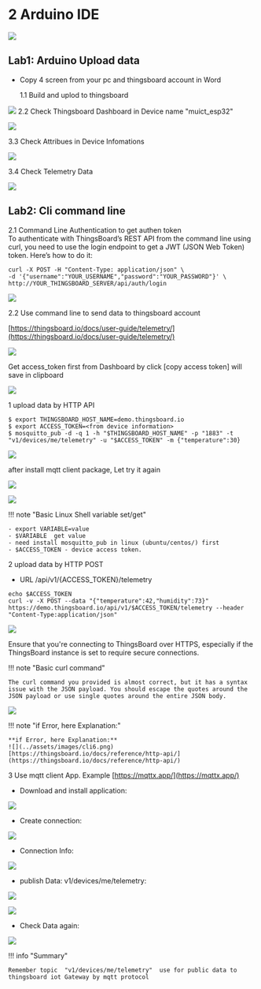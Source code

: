# 2 Arduino IDE

![](../assets/images/arduino1.png)

## Lab1: Arduino Upload data

- Copy 4 screen from your pc and thingsboard account in Word

  1.1 Build and uplod to thingsboard

![](../assets/images/arduino2.png)
2.2 Check Thingsboard Dashboard in Device name "muict_esp32"

![](../assets/images/tb_db_device8.png)

3.3 Check Attribues in Device Infomations

![](../assets/images/tb_db_device9.png)

3.4 Check Telemetry Data

![](../assets/images/tb_db_device10.png)

## Lab2: Cli command line

2.1 Command Line Authentication to get authen token  
To authenticate with ThingsBoard’s REST API from the command line using curl, you need to use the login endpoint to get a JWT (JSON Web Token) token. Here’s how to do it:

```
curl -X POST -H "Content-Type: application/json" \
-d '{"username":"YOUR_USERNAME","password":"YOUR_PASSWORD"}' \
http://YOUR_THINGSBOARD_SERVER/api/auth/login

```

![](../assets/images/cli1.png)

2.2 Use command line to send data to thingsboard account

[https://thingsboard.io/docs/user-guide/telemetry/](https://thingsboard.io/docs/user-guide/telemetry/)

![](../assets/images/cli2.png)

Get access_token first from Dashboard by click [copy access token] will save in clipboard

![](../assets/images/tb_db_device14.png)

1 upload data by HTTP API

```
$ export THINGSBOARD_HOST_NAME=demo.thingsboard.io
$ export ACCESS_TOKEN=<from device information>
$ mosquitto_pub -d -q 1 -h "$THINGSBOARD_HOST_NAME" -p "1883" -t "v1/devices/me/telemetry" -u "$ACCESS_TOKEN" -m {"temperature":30}
```

![](../assets/images/cli3.png)

after install mqtt client package, Let try it again

![](../assets/images/cli4.png)

![](../assets/images/tb_db_device11.png)

!!! note "Basic Linux Shell variable set/get"

    - export VARIABLE=value
    - $VARIABLE  get value
    - need install mosquitto_pub in linux (ubuntu/centos/) first
    - $ACCESS_TOKEN - device access token.

2 upload data by HTTP POST

- URL /api/v1/{ACCESS_TOKEN}/telemetry

```
echo $ACCESS_TOKEN
curl -v -X POST --data "{"temperature":42,"humidity":73}" https://demo.thingsboard.io/api/v1/$ACCESS_TOKEN/telemetry --header "Content-Type:application/json"
```

![](../assets/images/tb_db_device12.png)

Ensure that you're connecting to ThingsBoard over HTTPS, especially if the ThingsBoard instance is set to require secure connections.

!!! note "Basic curl command"

    The curl command you provided is almost correct, but it has a syntax issue with the JSON payload. You should escape the quotes around the JSON payload or use single quotes around the entire JSON body.

![](../assets/images/tb_db_device13.png)

!!! note "if Error, here Explanation:"

    **if Error, here Explanation:**
    ![](../assets/images/cli6.png)
    [https://thingsboard.io/docs/reference/http-api/](https://thingsboard.io/docs/reference/http-api/)

3 Use mqtt client App. Example [https://mqttx.app/](https://mqttx.app/)

- Download and install application:

![](../assets/images/mqttx1.png)

- Create connection:

![](../assets/images/mqttx2.png)

- Connection Info:

![](../assets/images/mqttx3.png)

- publish Data: v1/devices/me/telemetry:

![](../assets/images/mqttx4.png)

![](../assets/images/mqttx5.png)

- Check Data again:

![](../assets/images/mqttx6.png)

!!! info "Summary"

    Remember topic  "v1/devices/me/telemetry"  use for public data to thingsboard iot Gateway by mqtt protocol
